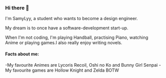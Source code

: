 ### Hi there 👋

I'm SamyLyy, a student who wants to become a design engineer.

My dream is to once have a software-development start-up.

When I'm not coding, I'm playing Handball, practising Piano, watching Anime or playing games.I also really enjoy writing novels.

#### Facts about me:
-My favourite Animes are Lycoris Recoil, Oshi no Ko and Bunny Girl Senpai
-My favourite games are Hollow Knight and Zelda BOTW
<!--
**SamyLyy/SamyLyy** is a ✨ _special_ ✨ repository because its `README.md` (this file) appears on your GitHub profile.

Here are some ideas to get you started:

- 🔭 I’m currently working on ...
- 🌱 I’m currently learning ...
- 👯 I’m looking to collaborate on ...
- 🤔 I’m looking for help with ...
- 💬 Ask me about ...
- 📫 How to reach me: ...
- 😄 Pronouns: ...
- ⚡ Fun fact: ...
-->
